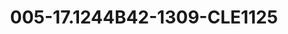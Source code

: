 ---
title: 005-17.1244B42-1309-CLE1125
image: 005-17.1244B42-1309-CLE1125.png
brand: classic-collection
layout: vestito
---